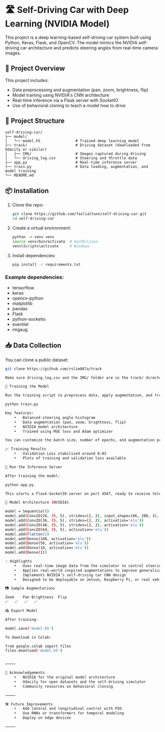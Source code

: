 # 🛣️ Self-Driving Car with Deep Learning (NVIDIA Model)

This project is a deep learning-based self-driving car system built using Python, Keras, Flask, and OpenCV. The model mimics the NVIDIA self-driving car architecture and predicts steering angles from real-time camera images.

## 🚗 Project Overview

This project includes:

- Data preprocessing and augmentation (pan, zoom, brightness, flip)
- Model training using NVIDIA's CNN architecture
- Real-time inference via a Flask server with SocketIO
- Use of behavioral cloning to teach a model how to drive

## 📁 Project Structure

```
self-driving-car/
├── model/
│   └── model.h5                # Trained deep learning model
├── track/                      # Driving dataset (downloaded from Udacity or similar)
│   ├── IMG/                    # Images captured during driving
│   └── driving_log.csv         # Steering and throttle data
├── app.py                      # Real-time inference server
├── train.py                    # Data loading, augmentation, and model training
└── README.md
```

## 📦 Installation

1. Clone the repo:

    ```bash
    git clone https://github.com/fazlialtunn/self-driving-car.git
    cd self-driving-car
    ```

2. Create a virtual environment:

    ```bash
    python -m venv venv
    source venv/bin/activate  # macOS/Linux
    venv\Scripts\activate     # Windows
    ```

3. Install dependencies:

    ```bash
    pip install -r requirements.txt
    ```

### Example dependencies:

- tensorflow  
- keras  
- opencv-python  
- matplotlib  
- pandas  
- Flask  
- python-socketio  
- eventlet  
- imgaug  

## 📥 Data Collection

You can clone a public dataset:

```bash
git clone https://github.com/rslim087a/track

Make sure driving_log.csv and the IMG/ folder are in the track/ directory.

🧪 Training the Model

Run the training script to preprocess data, apply augmentation, and train the model:

python train.py

Key features:
	•	Balanced steering angle histogram
	•	Data augmentation (pan, zoom, brightness, flip)
	•	NVIDIA model architecture
	•	Trained using MSE loss and Adam optimizer

You can customize the batch size, number of epochs, and augmentation probabilities.

📈 Training Results
	•	Validation Loss stabilized around 0.03
	•	Plots of training and validation loss available

🚀 Run the Inference Server

After training the model:

python app.py

This starts a Flask-SocketIO server on port 4567, ready to receive telemetry data (image, speed) from the simulator and return steering and throttle predictions.

🧠 Model Architecture (NVIDIA)

model = Sequential()
model.add(Conv2D(24, (5, 5), strides=(2, 2), input_shape=(66, 200, 3), activation='elu'))
model.add(Conv2D(36, (5, 5), strides=(2, 2), activation='elu'))
model.add(Conv2D(48, (5, 5), strides=(2, 2), activation='elu'))
model.add(Conv2D(64, (5, 5), activation='elu'))
model.add(Flatten())
model.add(Dense(100, activation='elu'))
model.add(Dense(50, activation='elu'))
model.add(Dense(10, activation='elu'))
model.add(Dense(1))

💡 Highlights
	•	Uses real-time image data from the simulator to control steering
	•	Applies real-world inspired augmentations to improve generalization
	•	Implements NVIDIA’s self-driving car CNN design
	•	Designed to be deployable on Jetson, Raspberry Pi, or real vehicles

📷 Sample Augmentations

Zoom	Pan	Brightness	Flip
✅	✅	✅	✅

📤 Export Model

After training:

model.save('model.h5')

To download in Colab:

from google.colab import files
files.download('model.h5')


⸻

🏁 Acknowledgements
	•	NVIDIA for the original model architecture
	•	Udacity for open datasets and the self-driving simulator
	•	Community resources on behavioral cloning

⸻

🛠️ Future Improvements
	•	Add lateral and longitudinal control with PID
	•	Use RNNs or transformers for temporal modeling
	•	Deploy on edge devices

⸻